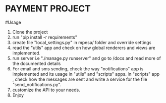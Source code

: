 # PAYMENT PROJECT


#Usage

  1. Clone the project
  2. run "pip install -r requirements"
  3. create file "local_settings.py" in mpesa/ folder and override settings
  4. read the "utils" app and check on how global renderers and views are implemented.
  5. run server i.e "./manage.py runserver" and go to /docs and read more of the documented details
  6. For email and sms sending, check the way "notifications" app is implemented and its usage in "utils" and "scripts" apps.        In "scripts" app , check how the messages are sent and write a service for the file "send_notifications.py".
  7. customize the API to your needs.
  8. Enjoy
 
 
